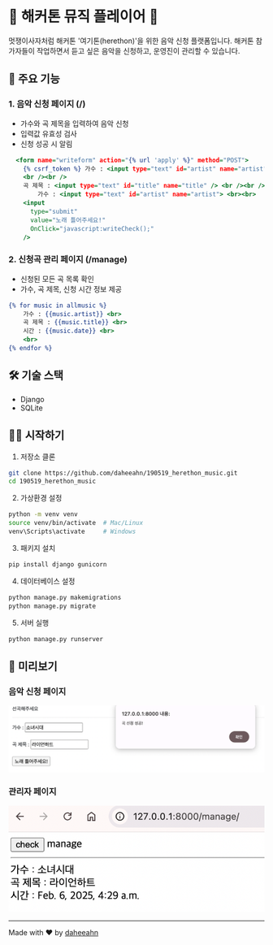 # 🎵 해커톤 뮤직 플레이어 🦁

멋쟁이사자처럼 해커톤 '여기톤(herethon)'을 위한 음악 신청 플랫폼입니다. 해커톤 참가자들이 작업하면서 듣고 싶은 음악을 신청하고, 운영진이 관리할 수 있습니다.

## 🚀 주요 기능

### 1. 음악 신청 페이지 (/)

- 가수와 곡 제목을 입력하여 음악 신청
- 입력값 유효성 검사
- 신청 성공 시 알림

```78:87:musicapp/templates/home.html
  <form name="writeform" action="{% url 'apply' %}" method="POST">
    {% csrf_token %} 가수 : <input type="text" id="artist" name="artist" />
    <br /><br />
    곡 제목 : <input type="text" id="title" name="title" /> <br /><br />
        가수 : <input type="text" id="artist" name="artist"> <br><br>
    <input
      type="submit"
      value="노래 틀어주세요!"
      OnClick="javascript:writeCheck();"
    />
```

### 2. 신청곡 관리 페이지 (/manage)

- 신청된 모든 곡 목록 확인
- 가수, 곡 제목, 신청 시간 정보 제공

```17:22:musicapp/templates/manage.html
{% for music in allmusic %}
    가수 : {{music.artist}} <br>
    곡 제목 : {{music.title}} <br>
    시간 : {{music.date}} <br>
    <br>
{% endfor %}
```

## 🛠 기술 스택

- Django
- SQLite

## 🏃‍♂️ 시작하기

1. 저장소 클론

```bash
git clone https://github.com/daheeahn/190519_herethon_music.git
cd 190519_herethon_music
```

2. 가상환경 설정

```bash
python -m venv venv
source venv/bin/activate  # Mac/Linux
venv\Scripts\activate     # Windows
```

3. 패키지 설치

```bash
pip install django gunicorn
```

4. 데이터베이스 설정

```bash
python manage.py makemigrations
python manage.py migrate
```

5. 서버 실행

```bash
python manage.py runserver
```

## 📱 미리보기

### 음악 신청 페이지

<img src="./apply-music.png">

### 관리자 페이지

<img src="./manage-music.png">

---

Made with ❤️ by [daheeahn](https://github.com/daheeahn)
